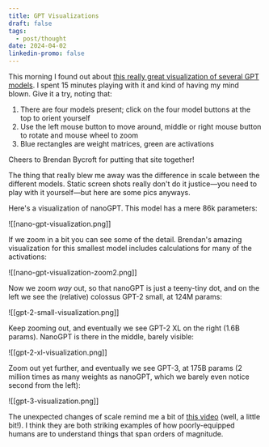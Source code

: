 ```yaml
---
title: GPT Visualizations
draft: false
tags:
  - post/thought
date: 2024-04-02
linkedin-promo: false
---
```

This morning I found out about [this really great visualization of several GPT models](https://bbycroft.net/llm). I spent 15 minutes playing with it and kind of having my mind blown. Give it a try, noting that:
1. There are four models present; click on the four model buttons at the top to orient yourself
2. Use the left mouse button to move around, middle or right mouse button to rotate and mouse wheel to zoom
3. Blue rectangles are weight matrices, green are activations

Cheers to Brendan Bycroft for putting that site together!

The thing that really blew me away was the difference in scale between the different models. Static screen shots really don't do it justice—you need to play with it yourself—but here are some pics anyways.

Here's a visualization of nanoGPT. This model has a mere 86k parameters:

![[nano-gpt-visualization.png]]

If we zoom in a bit you can see some of the detail. Brendan's amazing visualization for this smallest model includes calculations for many of the activations:

![[nano-gpt-visualization-zoom2.png]]

Now we zoom *way* out, so that nanoGPT is just a teeny-tiny dot, and on the left we see the (relative) colossus GPT-2 small, at 124M params:

![[gpt-2-small-visualization.png]]

Keep zooming out, and eventually we see GPT-2 XL on the right (1.6B params). NanoGPT is there in the middle, barely visible:

![[gpt-2-xl-visualization.png]]

Zoom out yet further, and eventually we see GPT-3, at 175B params (2 million times as many weights as nanoGPT, which we barely even notice second from the left):

![[gpt-3-visualization.png]]

The unexpected changes of scale remind me a bit of [this video](https://www.youtube.com/watch?v=nxs5wye0JXs) (well, a little bit!). I think they are both striking examples of how poorly-equipped humans are to understand things that span orders of magnitude.
